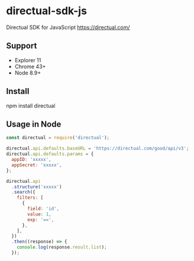 # directual-sdk-js
Directual SDK for JavaScript https://directual.com/

## Support
* Explorer 11
* Chrome 43+
* Node 8.9+

## Install
npm install directual

## Usage in Node
```js
const directual = require('directual');

directual.api.defaults.baseURL = 'https://directual.com/good/api/v3';
directual.api.defaults.params = {
  appID: 'xxxxx',
  appSecret: 'xxxxx',
};

directual.api
  .structure('xxxxx')
  .search({
    filters: [
      {
        field: 'id',
        value: 1,
        exp: '==',
      },
    ],
  })
  .then((response) => {
    console.log(response.result.list);
  });
  ```
